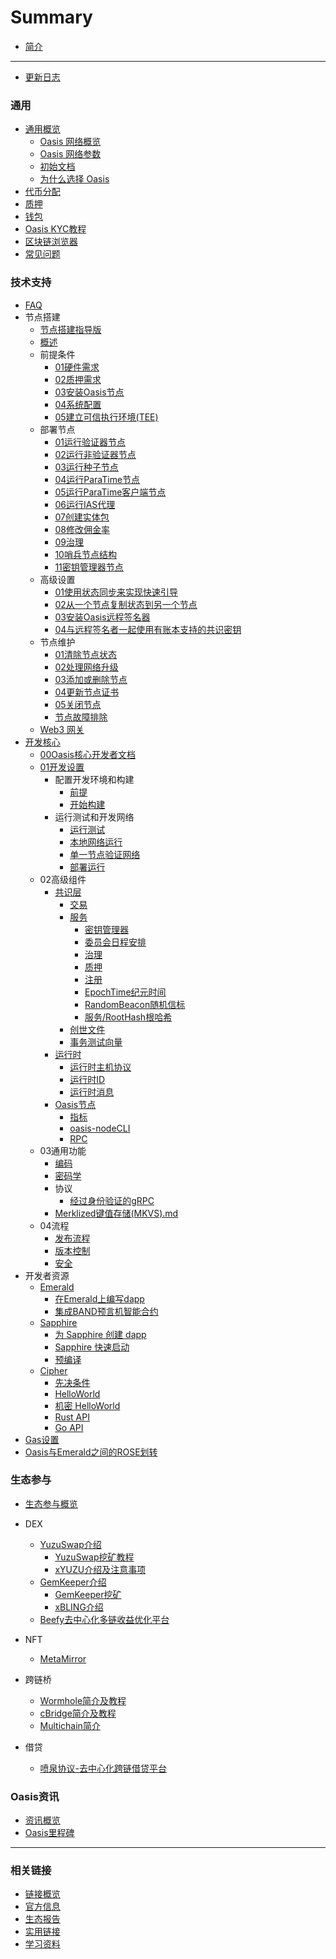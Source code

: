 # Summary

- [简介](README.md)

------
- [更新日志](./更新日志.md)

### 通用
  - [通用概览](./general/通用概览.md)
    - [Oasis 网络概览](./general/overview/overview.md)
    - [Oasis 网络参数](./general/network_parameters/network_parameters.md)
    - [初始文档](./general/genesis/genesis.md)
    - [为什么选择 Oasis](./general/whyoasis/whyoasis.md)
  - [代币分配](./general/coin/coin.md)
  - [质押](./general/质押.md)
  - [钱包](./general/wallet/wallet.md)
  - [Oasis KYC教程](./general/oasis_kyc/oasis_kyc.md)
  - [区块链浏览器](./general/browser/browser.md)
  - [常见问题](./general/questions/questions.md)

### 技术支持

- [FAQ](./dev_support/FAQ.md)
- 节点搭建
  - [节点搭建指导版](./dev_support/node/节点搭建指导版.md)
  - [概述](./dev_support/node/zer0stab/Overview.md)
  - 前提条件
    - [01硬件需求](./dev_support/node/zer0stab/01前提条件/01硬件需求.md)
    - [02质押需求](./dev_support/node/zer0stab//01前提条件/02质押需求.md)
    - [03安装Oasis节点](./dev_support/node/zer0stab//01前提条件/03安装Oasis节点.md)
    - [04系统配置](./dev_support/node/zer0stab//01前提条件/04系统配置.md)
    - [05建立可信执行环境(TEE)](./dev_support/node/zer0stab//01前提条件/05建立可信执行环境(TEE).md)
  - 部署节点
    - [01运行验证器节点](./dev_support/node/zer0stab/02部署节点/01运行验证器节点.md)
    - [02运行非验证器节点](./dev_support/node/zer0stab/02部署节点/02运行非验证器节点.md)
    - [03运行种子节点](./dev_support/node/zer0stab/02部署节点/03运行种子节点.md)
    - [04运行ParaTime节点](./dev_support/node/zer0stab/02部署节点/04运行ParaTime节点.md)
    - [05运行ParaTime客户端节点](./dev_support/node/zer0stab/02部署节点/05运行ParaTime客户端节点.md)
    - [06运行IAS代理](./dev_support/node/zer0stab/02部署节点/06运行IAS代理.md)
    - [07创建实体包](./dev_support/node/zer0stab/02部署节点/07创建实体包.md)
    - [08修改佣金率](./dev_support/node/zer0stab/02部署节点/08修改佣金率.md)
    - [09治理](./dev_support/node/zer0stab/02部署节点/09治理.md)
    - [10哨兵节点结构](./dev_support/node/zer0stab/02部署节点/10哨兵节点结构.md)
    - [11密钥管理器节点](/dev_support/node/zer0stab/02部署节点/11密钥管理器节点.md)
  - 高级设置
    - [01使用状态同步来实现快速引导](./dev_support/node/zer0stab/03高级设置/01使用状态同步来实现快速引导.md)
    - [02从一个节点复制状态到另一个节点](./dev_support/node/zer0stab/03高级设置/02从一个节点复制状态到另一个节点.md)
    - [03安装Oasis远程签名器](./dev_support/node/zer0stab/03高级设置/03安装Oasis远程签名器.md)
    - [04与远程签名者一起使用有账本支持的共识密钥](./dev_support/node/zer0stab/03高级设置/04与远程签名者一起使用有账本支持的共识密钥.md)
  - 节点维护
    - [01清除节点状态](./dev_support/node/zer0stab/04节点维护/01清除节点状态.md)
    - [02处理网络升级](./dev_support/node/zer0stab/04节点维护/02处理网络升级.md)
    - [03添加或删除节点](./dev_support/node/zer0stab/04节点维护/03添加或删除节点.md)
    - [04更新节点证书](./dev_support/node/zer0stab/04节点维护/04更新节点证书.md)
    - [05关闭节点](./dev_support/node/zer0stab/04节点维护/05关闭节点.md)
    - [节点故障排除](./dev_support/node/zer0stab/节点故障排除.md)
  - [Web3 网关](./dev_support/node/zer0stab/web3gateway.md)
- [开发核心](./dev_support/core/开发核心文档/开发核心文档.md)
  - [00Oasis核心开发者文档](./dev_support/core/开发核心文档/开发核心文档/00Oasis核心开发者文档.md)
  - [01开发设置](./dev_support/core/开发核心文档/开发核心文档/01开发设置.md)
    - 配置开发环境和构建
      - [前提](./dev_support/core/开发核心文档/开发核心文档/01开发设置/配置开发环境和构建/前提.md)
      - [开始构建](./dev_support/core/开发核心文档/开发核心文档/01开发设置/配置开发环境和构建/开始构建.md)
    - 运行测试和开发网络
      - [运行测试](./dev_support/core/开发核心文档/开发核心文档/01开发设置/运行测试和开发网络/运行测试.md)
      - [本地网络运行](./dev_support/core/开发核心文档/开发核心文档/01开发设置/运行测试和开发网络/本地网络运行.md)
      - [单一节点验证网络](./dev_support/core/开发核心文档/开发核心文档/01开发设置/运行测试和开发网络/单一节点验证网络.md)
      - [部署运行](./dev_support/core/开发核心文档/开发核心文档/01开发设置/运行测试和开发网络/部署运行.md) 
  - 02高级组件
    - [共识层](./dev_support/core/开发核心文档/开发核心文档/02高级组件/共识层.md)
      - [交易](./dev_support/core/开发核心文档/开发核心文档/02高级组件/共识层/交易.md)
      - [服务](./dev_support/core/开发核心文档/开发核心文档/02高级组件/共识层/服务.md)
        - [密钥管理器](./dev_support/core/开发核心文档/开发核心文档/02高级组件/共识层/服务/密钥管理器.md)
        - [委员会日程安排](./dev_support/core/开发核心文档/开发核心文档/02高级组件/共识层/服务/委员会日程安排.md)
        - [治理](./dev_support/core/开发核心文档/开发核心文档/02高级组件/共识层/服务/治理.md)
        - [质押](./dev_support/core/开发核心文档/开发核心文档/02高级组件/共识层/服务/质押.md)
        - [注册](./dev_support/core/开发核心文档/开发核心文档/02高级组件/共识层/服务/注册.md)
        - [EpochTime纪元时间](./dev_support/core/开发核心文档/开发核心文档/02高级组件/共识层/服务/EpochTime纪元时间.md)
        - [RandomBeacon随机信标](./dev_support/core/开发核心文档/开发核心文档/02高级组件/共识层/服务/RandomBeacon随机信标.md)
        - [服务/RootHash根哈希](./dev_support/core/开发核心文档/开发核心文档/02高级组件/共识层/服务/RootHash根哈希.md)
      - [创世文件](./dev_support/core/开发核心文档/开发核心文档/02高级组件/共识层/创世文件.md)
      - [事务测试向量](./dev_support/core/开发核心文档/开发核心文档/02高级组件/共识层/事务测试向量.md)
    - [运行时](./dev_support/core/开发核心文档/开发核心文档/02高级组件/运行时.md)
      - [运行时主机协议](./dev_support/core/开发核心文档/开发核心文档/02高级组件/运行时/运行时主机协议.md)
      - [运行时ID](./dev_support/core/开发核心文档/开发核心文档/02高级组件/运行时/运行时ID.md)
      - [运行时消息](./dev_support/core/开发核心文档/开发核心文档/02高级组件/运行时/运行时消息.md)
    - [Oasis节点](./dev_support/core/开发核心文档/开发核心文档/02高级组件/Oasis节点.md)
      - [指标](./dev_support/core/开发核心文档/开发核心文档/02高级组件/Oasis节点/指标.md)
      - [oasis-nodeCLI](./dev_support/core/开发核心文档/开发核心文档/02高级组件/Oasis节点/oasis-nodeCLI.md)
      - [RPC](./dev_support/core/开发核心文档/开发核心文档/02高级组件/Oasis节点/RPC.md)
  - 03通用功能
    - [编码](./dev_support/core/开发核心文档/开发核心文档/03通用功能/编码.md)
    - [密码学](./dev_support/core/开发核心文档/开发核心文档/03通用功能/密码学.md)
    - 协议
      - [经过身份验证的gRPC](./dev_support/core/开发核心文档/开发核心文档/03通用功能/经过身份验证的gRPC.md)
    - [Merklized键值存储(MKVS).md](./dev_support/core/开发核心文档/开发核心文档/03通用功能/Merklized键值存储(MKVS).md)
  - 04流程
    - [发布流程](./dev_support/core/开发核心文档/开发核心文档/04流程/发布流程.md)
    - [版本控制](./dev_support/core/开发核心文档/开发核心文档/04流程/版本控制.md)
    - [安全](./dev_support/core/开发核心文档/开发核心文档/04流程/安全.md)   
- 开发者资源
  - [Emerald](./dev_support/paratime/Emerald.md)
    - [在Emerald上编写dapp](./dev_support/paratime/Emerald/在Emerald上编写dapp.md)
    - [集成BAND预言机智能合约](./dev_support/paratime/Emerald/集成BAND预言机智能合约.md)
  - [Sapphire](./dev_support/paratime/Sapphire.md)
    - [为 Sapphire 创建 dapp](./dev_support/paratime/Sapphire/为Sapphire创建dapp.md)
    - [Sapphire 快速启动](./dev_support/paratime/Sapphire/Sapphire快速启动.md)
    - [预编译](./dev_support/paratime/Sapphire/预编译.md)
  - [Cipher](./dev_support/paratime/cipher.md)
    - [先决条件](./dev_support/paratime/cipher/先决条件.md)
    - [HelloWorld](./dev_support/paratime/cipher/helloworld.md)
    - [机密 HelloWorld](./dev_support/paratime/cipher/机密helloworld.md)
    - [Rust API](https://api.docs.oasis.io/oasis-sdk/oasis_contract_sdk/)
    - [Go API](https://pkg.go.dev/github.com/oasisprotocol/oasis-sdk/client-sdk/go/client)
- [Gas设置](./dev_support/Gas设置/Gas设置.md)
- [Oasis与Emerald之间的ROSE划转](./dev_support/Oasis与Emerald之间的ROSE划转/Oasis与Emerald之间的ROSE划转.md)

### 生态参与

- [生态参与概览](./ecosystem_paticipate/概览.md)

- DEX
  - [YuzuSwap介绍](./ecosystem_paticipate/dex/yuzuswap/YuzuSwap介绍.md)
    - [YuzuSwap挖矿教程](https://medium.com/@little-white/yuzu-%E6%8C%96%E7%9F%BF%E6%94%BB%E7%95%A5-f192ff18b9a1)
    - [xYUZU介绍及注意事项](./ecosystem_paticipate/dex/yuzuswap/xYUZU介绍及注意事项.md)
  - [GemKeeper介绍](./ecosystem_paticipate/dex/GemKeeper/GemKeeper-Introduce.md)
    - [GemKeeper挖矿](./ecosystem_paticipate/dex/GemKeeper/gemkeeper-mining.md)
    - [xBLING介绍](./ecosystem_paticipate/dex/GemKeeper/xBLING/xBLING-Introduce.md)
  - [Beefy去中心化多链收益优化平台](./ecosystem_paticipate/dex/Beefy/Beefy.md)

- NFT
  - [MetaMirror](ecosystem_paticipate/nft/MetaMirror/MetaMirror.md)
- 跨链桥
  - [Wormhole简介及教程](ecosystem_paticipate/bridge/wormhole/Wormhole简介及教程.md)
  - [cBridge简介及教程](ecosystem_paticipate/bridge/cbridge/cBridge简介及教程.md)
  - [Multichain简介](ecosystem_paticipate/bridge/Multichain/Multichain简介.md)
- 借贷
  - [喷泉协议-去中心化跨链借贷平台](ecosystem_paticipate/lending/FountainProtocol/FountainProtocol.md)

### Oasis资讯

- [资讯概览](./oasis_info/概览.md)
- [Oasis里程碑](./oasis_info/Oasis里程碑.md)
------

### 相关链接

- [链接概览](./links/概览.md)
- [官方信息](./links/官方信息.md)
- [生态报告](./links/生态报告.md)
- [实用链接](./links/实用链接.md)
- [学习资料](./links/学习资料.md)
